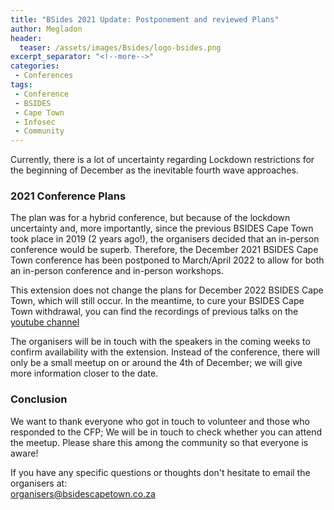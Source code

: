 ```yaml
---
title: "BSides 2021 Update: Postponement and reviewed Plans"
author: Megladon
header:
  teaser: /assets/images/Bsides/logo-bsides.png
excerpt_separator: "<!--more-->"
categories:
 - Conferences
tags:
 - Conference
 - BSIDES
 - Cape Town
 - Infosec
 - Community
---
```


Currently, there is a lot of uncertainty regarding Lockdown restrictions for the beginning of December as the inevitable fourth wave approaches.

### 2021 Conference Plans
The plan was for a hybrid conference, but because of the lockdown uncertainty and, more importantly, since the previous BSIDES Cape Town took place in 2019 (2 years ago!), the organisers decided that an in-person conference would be superb. Therefore, the December 2021 BSIDES Cape Town conference has been postponed to March/April 2022 to allow for both an in-person conference and in-person workshops.

This extension does not change the plans for December 2022 BSIDES Cape Town, which will still occur. In the meantime, to cure your BSIDES Cape Town withdrawal, you can find the recordings of previous talks on the [youtube channel](https://www.youtube.com/c/BSidesCapeTown/videos)

The organisers will be in touch with the speakers in the coming weeks to confirm availability with the extension.
Instead of the conference, there will only be a small meetup on or around the 4th of December; we will give more information closer to the date.


### Conclusion
We want to thank everyone who got in touch to volunteer and those who responded to the CFP; We will be in touch to check whether you can attend the meetup.
Please share this among the community so that everyone is aware!

If you have any specific questions or thoughts don't hesitate to email the organisers at:  
[organisers@bsidescapetown.co.za](mailto:organisers@bsidescapetown.co.za)
